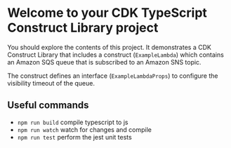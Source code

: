 # Welcome to your CDK TypeScript Construct Library project

You should explore the contents of this project. It demonstrates a CDK Construct Library that includes a construct
(`ExampleLambda`) which contains an Amazon SQS queue that is subscribed to an Amazon SNS topic.

The construct defines an interface (`ExampleLambdaProps`) to configure the visibility timeout of the queue.

## Useful commands

- `npm run build` compile typescript to js
- `npm run watch` watch for changes and compile
- `npm run test` perform the jest unit tests
